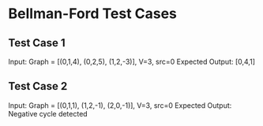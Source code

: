 # Bellman-Ford Test Cases

## Test Case 1

Input: Graph = [(0,1,4), (0,2,5), (1,2,-3)], V=3, src=0
Expected Output: [0,4,1]

## Test Case 2

Input: Graph = [(0,1,1), (1,2,-1), (2,0,-1)], V=3, src=0
Expected Output: Negative cycle detected
